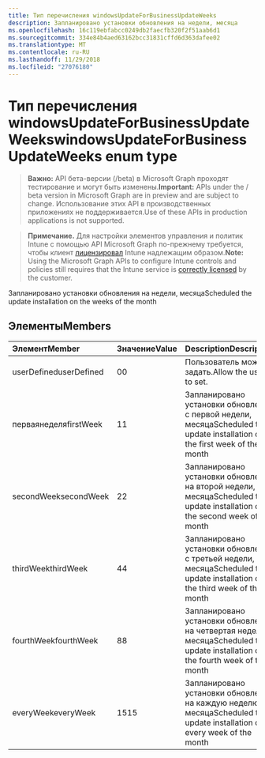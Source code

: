 ```yaml
---
title: Тип перечисления windowsUpdateForBusinessUpdateWeeks
description: Запланировано установки обновления на недели, месяца
ms.openlocfilehash: 16c119ebfabcc0249db2faecfb320f2f51aab6d1
ms.sourcegitcommit: 334e84b4aed63162bcc31831cffd6d363dafee02
ms.translationtype: MT
ms.contentlocale: ru-RU
ms.lasthandoff: 11/29/2018
ms.locfileid: "27076180"
---
```

# <a name="windowsupdateforbusinessupdateweeks-enum-type"></a><span data-ttu-id="cb925-103">Тип перечисления windowsUpdateForBusinessUpdateWeeks</span><span class="sxs-lookup"><span data-stu-id="cb925-103">windowsUpdateForBusinessUpdateWeeks enum type</span></span>

> <span data-ttu-id="cb925-104">**Важно:** API бета-версии (/beta) в Microsoft Graph проходят тестирование и могут быть изменены.</span><span class="sxs-lookup"><span data-stu-id="cb925-104">**Important:** APIs under the / beta version in Microsoft Graph are in preview and are subject to change.</span></span> <span data-ttu-id="cb925-105">Использование этих API в производственных приложениях не поддерживается.</span><span class="sxs-lookup"><span data-stu-id="cb925-105">Use of these APIs in production applications is not supported.</span></span>

> <span data-ttu-id="cb925-106">**Примечание.** Для настройки элементов управления и политик Intune с помощью API Microsoft Graph по-прежнему требуется, чтобы клиент [лицензировал](https://go.microsoft.com/fwlink/?linkid=839381) Intune надлежащим образом.</span><span class="sxs-lookup"><span data-stu-id="cb925-106">**Note:** Using the Microsoft Graph APIs to configure Intune controls and policies still requires that the Intune service is [correctly licensed](https://go.microsoft.com/fwlink/?linkid=839381) by the customer.</span></span>

<span data-ttu-id="cb925-107">Запланировано установки обновления на недели, месяца</span><span class="sxs-lookup"><span data-stu-id="cb925-107">Scheduled the update installation on the weeks of the month</span></span>
## <a name="members"></a><span data-ttu-id="cb925-108">Элементы</span><span class="sxs-lookup"><span data-stu-id="cb925-108">Members</span></span>
|<span data-ttu-id="cb925-109">Элемент</span><span class="sxs-lookup"><span data-stu-id="cb925-109">Member</span></span>|<span data-ttu-id="cb925-110">Значение</span><span class="sxs-lookup"><span data-stu-id="cb925-110">Value</span></span>|<span data-ttu-id="cb925-111">Description</span><span class="sxs-lookup"><span data-stu-id="cb925-111">Description</span></span>|
|:---|:---|:---|
|<span data-ttu-id="cb925-112">userDefined</span><span class="sxs-lookup"><span data-stu-id="cb925-112">userDefined</span></span>|<span data-ttu-id="cb925-113">0</span><span class="sxs-lookup"><span data-stu-id="cb925-113">0</span></span>|<span data-ttu-id="cb925-114">Пользователь может задать.</span><span class="sxs-lookup"><span data-stu-id="cb925-114">Allow the user to set.</span></span>|
|<span data-ttu-id="cb925-115">перваянеделя</span><span class="sxs-lookup"><span data-stu-id="cb925-115">firstWeek</span></span>|<span data-ttu-id="cb925-116">1</span><span class="sxs-lookup"><span data-stu-id="cb925-116">1</span></span>|<span data-ttu-id="cb925-117">Запланировано установки обновления с первой недели, месяца</span><span class="sxs-lookup"><span data-stu-id="cb925-117">Scheduled the update installation on the first week of the month</span></span>|
|<span data-ttu-id="cb925-118">secondWeek</span><span class="sxs-lookup"><span data-stu-id="cb925-118">secondWeek</span></span>|<span data-ttu-id="cb925-119">2</span><span class="sxs-lookup"><span data-stu-id="cb925-119">2</span></span>|<span data-ttu-id="cb925-120">Запланировано установки обновления на второй недели, месяца</span><span class="sxs-lookup"><span data-stu-id="cb925-120">Scheduled the update installation on the second week of the month</span></span>|
|<span data-ttu-id="cb925-121">thirdWeek</span><span class="sxs-lookup"><span data-stu-id="cb925-121">thirdWeek</span></span>|<span data-ttu-id="cb925-122">4</span><span class="sxs-lookup"><span data-stu-id="cb925-122">4</span></span>|<span data-ttu-id="cb925-123">Запланировано установки обновления с третьей недели, месяца</span><span class="sxs-lookup"><span data-stu-id="cb925-123">Scheduled the update installation on the third week of the month</span></span>|
|<span data-ttu-id="cb925-124">fourthWeek</span><span class="sxs-lookup"><span data-stu-id="cb925-124">fourthWeek</span></span>|<span data-ttu-id="cb925-125">8</span><span class="sxs-lookup"><span data-stu-id="cb925-125">8</span></span>|<span data-ttu-id="cb925-126">Запланировано установки обновления на четвертая неделя месяца</span><span class="sxs-lookup"><span data-stu-id="cb925-126">Scheduled the update installation on the fourth week of the month</span></span>|
|<span data-ttu-id="cb925-127">everyWeek</span><span class="sxs-lookup"><span data-stu-id="cb925-127">everyWeek</span></span>|<span data-ttu-id="cb925-128">15</span><span class="sxs-lookup"><span data-stu-id="cb925-128">15</span></span>|<span data-ttu-id="cb925-129">Запланировано установки обновления на каждую неделю месяца</span><span class="sxs-lookup"><span data-stu-id="cb925-129">Scheduled the update installation on every week of the month</span></span>|





